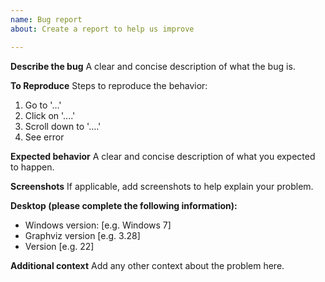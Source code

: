 ```yaml
---
name: Bug report
about: Create a report to help us improve

---
```


**Describe the bug**
A clear and concise description of what the bug is.

**To Reproduce**
Steps to reproduce the behavior:
1. Go to '...'
2. Click on '....'
3. Scroll down to '....'
4. See error

**Expected behavior**
A clear and concise description of what you expected to happen.

**Screenshots**
If applicable, add screenshots to help explain your problem.

**Desktop (please complete the following information):**
 - Windows version: [e.g. Windows 7]
 - Graphviz version [e.g. 3.28]
 - Version [e.g. 22]

**Additional context**
Add any other context about the problem here.
